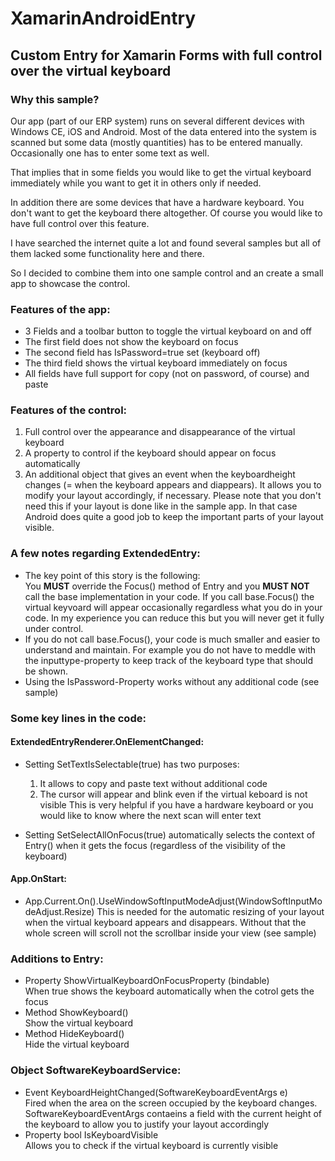 # XamarinAndroidEntry
## Custom Entry for Xamarin Forms with full control over the virtual keyboard

### Why this sample?
Our app (part of our ERP system) runs on several different devices with Windows CE, 
iOS and Android. Most of the data entered into the system is scanned but some data
(mostly quantities) has to be entered manually. Occasionally one has to enter some 
text as well. 

That implies that in some fields you would like to get the virtual keyboard immediately
while you want to get it in others only if needed.

In addition there are some devices that have a hardware keyboard. You don't want to
get the keyboard there altogether. Of course you would like to have full control over
this feature.

I have searched the internet quite a lot and found several samples but all of them 
lacked some functionality here and there.

So I decided to combine them into one sample control and an create a small app to 
showcase the control.


### Features of the app:
- 3 Fields and a toolbar button to toggle the virtual keyboard on and off
- The first field does not show the keyboard on focus
- The second field has IsPassword=true set (keyboard off)
- The third field shows the virtual keyboard immediately on focus
- All fields have full support for copy (not on password, of course) and paste


### Features of the control:
1. Full control over the appearance and disappearance of the virtual keyboard
2. A property to control if the keyboard should appear on focus automatically
3. An additional object that gives an event when the keyboardheight changes
(= when the keyboard appears and diappears). It allows you to modify your
layout accordingly, if necessary. Please note that you don't need this if your
layout is done like in the sample app. In that case Android does quite a good
job to keep the important parts of your layout visible.


### A few notes regarding ExtendedEntry:

- The key point of this story is the following:\
You **MUST** override the Focus() method of Entry and you **MUST NOT** call the base
implementation in your code. If you call base.Focus() the virtual keyvoard
will appear occasionally regardless what you do in your code. In my experience
you can reduce this but you will never get it fully under control.
- If you do not call base.Focus(), your code is much smaller and easier to 
understand and maintain. For example you do not have to meddle with the
inputtype-property to keep track of the keyboard type that should be shown.
- Using the IsPassword-Property works without any additional code (see sample)


### Some key lines in the code:
#### ExtendedEntryRenderer.OnElementChanged:
- Setting SetTextIsSelectable(true) has two purposes:
  1. It allows to copy and paste text without additional code
  2. The cursor will appear and blink even if the virtual keboard is not visible
     This is very helpful if you have a hardware keyboard or you would like to know
     where the next scan will enter text

- Setting SetSelectAllOnFocus(true) automatically selects the context of Entry() when it gets 
  the focus (regardless of the visibility of the keyboard)

#### App.OnStart:
- App.Current.On<Android>().UseWindowSoftInputModeAdjust(WindowSoftInputModeAdjust.Resize)
  This is needed for the automatic resizing of your layout when the virtual keyboard appears 
  and disappears. Without that the whole screen will scroll not the scrollbar inside your
  view (see sample)

### Additions to Entry:
- Property ShowVirtualKeyboardOnFocusProperty (bindable)\
  When true shows the keyboard automatically when the cotrol gets the focus
- Method ShowKeyboard()\
  Show the virtual keyboard
- Method HideKeyboard()\
  Hide the virtual keyboard

### Object SoftwareKeyboardService:
- Event KeyboardHeightChanged(SoftwareKeyboardEventArgs e)\
  Fired when the area on the screen occupied by the keyboard changes.\
  SoftwareKeyboardEventArgs contaeins a field with the current height of the keyboard
  to allow you to justify your layout accordingly
- Property bool IsKeyboardVisible\
  Allows you to check if the virtual keyboard is currently visible
